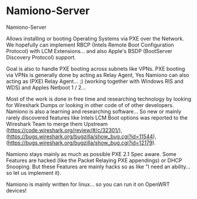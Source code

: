 # Namiono-Server

Namiono-Server

Allows installing or booting Operating Systems via PXE over the Network. We hopefully can implement RBCP (Intels Remote Boot Configuration Protocol) with LCM Extensions... and also Apple's BSDP (BootServer Discovery Protocol) support. 

Goal is also to handle PXE booting across subnets like VPNs. PXE booting via VPNs is generally done by acting as Relay Agent,
Yes Namiono can also acting as (PXE) Relay Agent... ;) (working together with Windows RIS and WDS) and Apples Netboot 1 / 2...

Most of the work is done in free time and researching technology by looking for Wireshark Dumps or looking in other code of of other developers. Namiono is also a learning and researching software... So new or mainly rarely discovered features like Intels LCM Boot options was reported to the Wireshark Team to merge them Upstream (https://code.wireshark.org/review/#/c/32301/), (https://bugs.wireshark.org/bugzilla/show_bug.cgi?id=11544), (https://bugs.wireshark.org/bugzilla/show_bug.cgi?id=12179).

Namiono stays mainly as much as possible PXE 2.1 Spec aware. Some Features are hacked (like the Packet Relaying PXE appendings)
or DHCP Snooping. But these Features are mainly hacks so as like "I need an ability... so let us implement it).

Namiono is mainly written for linux... so you can run it on OpenWRT devices!
